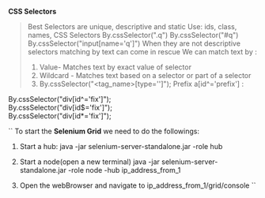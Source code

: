**CSS Selectors**
> Best Selectors are unique, descriptive and static
> Use: ids, class, names, CSS Selectors
> By.cssSelector(".q")
> By.cssSelector("#q")
> By.cssSelector("input[name='q']")
> When they are not descriptive selectors matching by text can come in rescue
> We can match text by :
> 1. Value- Matches text by exact value of selector
> 2. Wildcard - Matches text based on a selector or part of a selector
>1. By.cssSelector("<tag_name>[type='<value>']");
Prefix a[id^='prefix'] :
<div id='fix_randomId'> By.cssSelector("div[id^='fix']");
<div id='randomId_fix'> By.cssSelector("div[id$='fix']");
<div id='1223_fix_randomId'> By.cssSelector("div[id*='fix']");

``
To start the **Selenium Grid** we need to do the followings:
1. Start a hub:
java -jar selenium-server-standalone.jar -role hub
   
2. Start a node(open a new terminal) java -jar selenium-server-standalone.jar -role node -hub ip_address_from_1

3. Open the webBrowser and navigate to ip_address_from_1/grid/console
``
   
